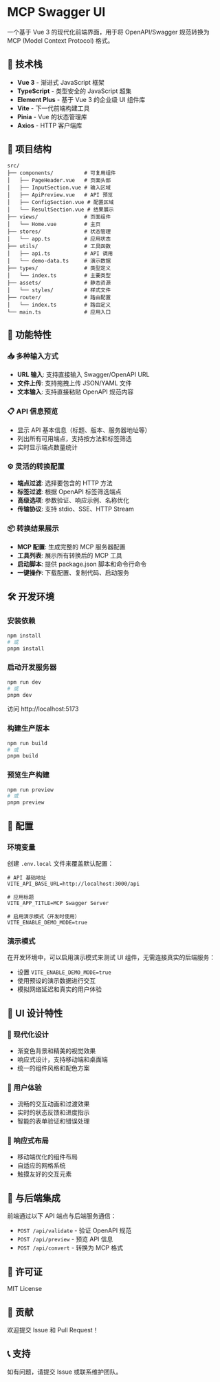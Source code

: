 # MCP Swagger UI

一个基于 Vue 3 的现代化前端界面，用于将 OpenAPI/Swagger 规范转换为 MCP (Model Context Protocol) 格式。

## 🚀 技术栈

- **Vue 3** - 渐进式 JavaScript 框架
- **TypeScript** - 类型安全的 JavaScript 超集
- **Element Plus** - 基于 Vue 3 的企业级 UI 组件库
- **Vite** - 下一代前端构建工具
- **Pinia** - Vue 的状态管理库
- **Axios** - HTTP 客户端库

## 📁 项目结构

```
src/
├── components/          # 可复用组件
│   ├── PageHeader.vue   # 页面头部
│   ├── InputSection.vue # 输入区域
│   ├── ApiPreview.vue   # API 预览
│   ├── ConfigSection.vue # 配置区域
│   └── ResultSection.vue # 结果展示
├── views/               # 页面组件
│   └── Home.vue         # 主页
├── stores/              # 状态管理
│   └── app.ts           # 应用状态
├── utils/               # 工具函数
│   ├── api.ts           # API 调用
│   └── demo-data.ts     # 演示数据
├── types/               # 类型定义
│   └── index.ts         # 主要类型
├── assets/              # 静态资源
│   └── styles/          # 样式文件
├── router/              # 路由配置
│   └── index.ts         # 路由定义
└── main.ts              # 应用入口
```

## 🎯 功能特性

### 📥 多种输入方式
- **URL 输入**: 支持直接输入 Swagger/OpenAPI URL
- **文件上传**: 支持拖拽上传 JSON/YAML 文件
- **文本输入**: 支持直接粘贴 OpenAPI 规范内容

### 📋 API 信息预览
- 显示 API 基本信息（标题、版本、服务器地址等）
- 列出所有可用端点，支持按方法和标签筛选
- 实时显示端点数量统计

### ⚙️ 灵活的转换配置
- **端点过滤**: 选择要包含的 HTTP 方法
- **标签过滤**: 根据 OpenAPI 标签筛选端点
- **高级选项**: 参数验证、响应示例、名称优化
- **传输协议**: 支持 stdio、SSE、HTTP Stream

### 📦 转换结果展示
- **MCP 配置**: 生成完整的 MCP 服务器配置
- **工具列表**: 展示所有转换后的 MCP 工具
- **启动脚本**: 提供 package.json 脚本和命令行命令
- **一键操作**: 下载配置、复制代码、启动服务

## 🛠️ 开发环境

### 安装依赖

```bash
npm install
# 或
pnpm install
```

### 启动开发服务器

```bash
npm run dev
# 或
pnpm dev
```

访问 http://localhost:5173

### 构建生产版本

```bash
npm run build
# 或
pnpm build
```

### 预览生产构建

```bash
npm run preview
# 或
pnpm preview
```

## 🔧 配置

### 环境变量

创建 `.env.local` 文件来覆盖默认配置：

```env
# API 基础地址
VITE_API_BASE_URL=http://localhost:3000/api

# 应用标题
VITE_APP_TITLE=MCP Swagger Server

# 启用演示模式（开发时使用）
VITE_ENABLE_DEMO_MODE=true
```

### 演示模式

在开发环境中，可以启用演示模式来测试 UI 组件，无需连接真实的后端服务：

- 设置 `VITE_ENABLE_DEMO_MODE=true`
- 使用预设的演示数据进行交互
- 模拟网络延迟和真实的用户体验

## 🎨 UI 设计特性

### 🌈 现代化设计
- 渐变色背景和精美的视觉效果
- 响应式设计，支持移动端和桌面端
- 统一的组件风格和配色方案

### 🚀 用户体验
- 流畅的交互动画和过渡效果
- 实时的状态反馈和进度指示
- 智能的表单验证和错误处理

### 📱 响应式布局
- 移动端优化的组件布局
- 自适应的网格系统
- 触摸友好的交互元素

## 🔗 与后端集成

前端通过以下 API 端点与后端服务通信：

- `POST /api/validate` - 验证 OpenAPI 规范
- `POST /api/preview` - 预览 API 信息
- `POST /api/convert` - 转换为 MCP 格式

## 📄 许可证

MIT License

## 🤝 贡献

欢迎提交 Issue 和 Pull Request！

## 📞 支持

如有问题，请提交 Issue 或联系维护团队。
